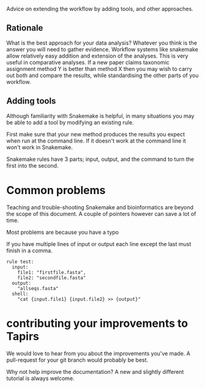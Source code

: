 Advice on extending the workflow by adding tools, and other approaches.

## Rationale
What is the best approach for your data analysis?  Whatever you think is the answer you will need to gather evidence. Workflow systems like snakemake allow relatively easy addition and extension of the analyses. This is very useful in comparative analyses. If a new paper claims taxonomic assignment method Y is better than method X then you may wish to carry out both and compare the results, while standardising the other parts of you workflow.

## Adding tools
Although familiarity with Snakemake is helpful, in many situations you may be able to add a tool by modifying an existing rule.

First make sure that your new method produces the results you expect when run at the command line. If it doesn't work at the command line it won't work in Snakemake.

Snakemake rules have 3 parts; input, output, and the command to turn the first into the second.

# Common problems
Teaching and trouble-shooting Snakemake and bioinformatics are beyond the scope of this document. A couple of pointers however can save a lot of time.

Most problems are because you have a typo

If you have multiple lines of input or output each line except the last must finish in a comma.

```
rule test:
  input:
    file1: "firstfile.fasta",
    file2: "secondfile.fasta"
  output:
    "allseqs.fasta"
  shell:
    "cat {input.file1} {input.file2} >> {output}"
```

# contributing your improvements to Tapirs
We would love to hear from you about the improvements you've made. A pull-request for your git branch would probably be best.

Why not help improve the documentation? A new and slightly different tutorial is always welcome. 
